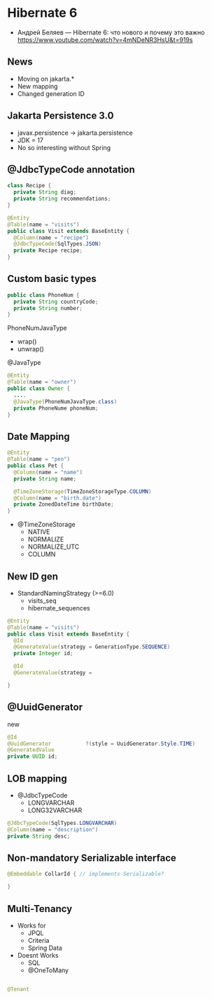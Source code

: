 # Hibernate 6

* Андрей Беляев — Hibernate 6: что нового и почему это важно  
  https://www.youtube.com/watch?v=4mNDeNR3HsU&t=919s

## News

* Moving on jakarta.*
* New mapping
* Changed generation ID

## Jakarta Persistence 3.0

* javax.persistence -> jakarta.persistence
* JDK = 17
* No so interesting without Spring

## @JdbcTypeCode annotation

```java
class Recipe {
  private String diag;
  private String recommendations;
}
```

```java
@Entity
@Table(name = "visits")
public class Visit extends BaseEntity {
  @Column(name = "recipe")
  @JdbcTypeCode(SqlTypes.JSON)
  private Recipe recipe;
}
```

## Custom basic types
```java
public class PhoneNum {
  private String countryCode;
  private String number;
}
```
PhoneNumJavaType
* wrap()
* unwrap()

@JavaType

```java
@Entity
@Table(name = "owner")
public class Owner {
  ....
  @JavaType(PhoneNumJavaType.class)
  private PhoneNume phoneNum;
}
```

## Date Mapping

```java
@Entity
@Table(name = "pen")
public class Pet {
  @Column(name = "name")
  private String name;

  @TimeZoneStorage(TimeZoneStorageType.COLUMN)
  @Column(name = "birth.date")
  private ZonedDateTime birthDate;
}
```

* @TimeZoneStorage
  * NATIVE
  * NORMALIZE
  * NORMALIZE_UTC
  * COLUMN

## New ID gen

* StandardNamingStrategy (>=6.0)
  * visits_seq
  * hibernate_sequences

```java
@Entity
@Table(name = "visits")
public class Visit extends BaseEntity {
  @Id
  @GenerateValue(strategy = GenerationType.SEQUENCE)
  private Integer id;

  @Id
  @GenerateValue(strategy =

}
```

## @UuidGenerator

new
```java
@Id
@UuidGenerator           ?(style = UuidGenerator.Style.TIME)
@GeneratedValue
private UUID id;
```

## LOB mapping

* @JdbcTypeCode
  * LONGVARCHAR
  * LONG32VARCHAR

```java
@JdbcTypeCode(SqlTypes.LONGVARCHAR)
@Column(name = "description")
private String desc;
```

## Non-mandatory Serializable interface

```java
@Embeddable CollarId { // implements Serializable?

}
```

## Multi-Tenancy

* Works for
  * JPQL
  * Criteria
  * Spring Data
* Doesnt Works
  * SQL
  * @OneToMany

```java

@Tenant

```
